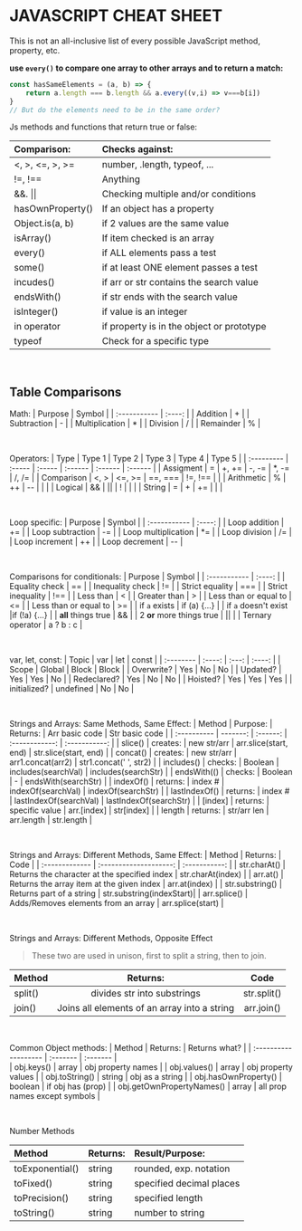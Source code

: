 # JAVASCRIPT CHEAT SHEET

This is not an all-inclusive list of every possible JavaScript method, property, etc. 

**use `every()` to compare one array to other arrays and to return a match:**

```js
const hasSameElements = (a, b) => {
    return a.length === b.length && a.every((v,i) => v===b[i])
}
// But do the elements need to be in the same order?
```

Js methods and functions that return true or false: 

| Comparison:       | Checks against:               |
| :----------       | :--------------               |
| <, >, <=, >, >=   | number, .length, typeof, ...  |
| !=, !==           | Anything |
| &&. \|\|          | Checking multiple and/or conditions |
| hasOwnProperty()  | If an object has a property   | 
| Object.is(a, b)   | if 2 values are the same value |
| isArray()         | If item checked is an array   |
| every()           | if ALL elements pass a test   |
| some()            | if at least ONE element passes a test |
| incudes()         | if arr or str contains the search value |
| endsWith()        | if str ends with the search value |
| isInteger()       | if value is an integer            |
| in operator       | if property is in the object or prototype | 
| typeof            | Check for a specific type         | 

<br>

## Table Comparisons

Math:
|    Purpose      | Symbol | 
| :-----------    | :----: |
| Addition        | +      |
| Subtraction     | -      | 
| Multiplication  | *      |
| Division        | /      | 
| Remainder       | %      |

<br>

Operators:
| Type       | Type 1 | Type 2 | Type 3  | Type 4  | Type 5 | 
| :--------- | :----- | :----- | :------ | :------ | :------ | 
| Assigment  | =      | +, +=  | -, -=   | *, -=   | /, /=   |
| Comparison | <, >   | <=, >= | ==, === | !=, !== |         |
| Arithmetic | %      | ++     | --      |         |         |
| Logical    | &&     | \|\|   | !       |         |         |
| String     | =      | +      | +=      |         |         |

<br>

Loop specific:
|    Purpose          | Symbol | 
| :-----------        | :----: |
| Loop addition       | +=     |
| Loop subtraction    | -=     |
| Loop multiplication | *=     |
| Loop division       | /=     |
| Loop increment      | ++     |
| Loop decrement      | --     |

<br>

Comparisons for conditionals:
|    Purpose                | Symbol | 
| :-----------              | :----: |
| Equality check            | ==     |
| Inequality check          | !=     |
| Strict equality           | ===    |
| Strict inequality         | !==    |
| Less than                 | <      |
| Greater than              | >      |
| Less than or equal to     | <=     |
| Less than or equal to     | >=     |
| if `a` exists             | if (a) {...} |
| if `a` doesn't exist      |if  (!a) {...} |
| **all** things true      | &&     |
| 2 **or** more things true | \|\|   |
| Ternary operator          | a ? b : c |

<br>

var, let, const:
| Topic  | var  | let     | const  |
| :--------  | :----: | :---: | :----: |
| Scope      | Global | Block | Block |
| Overwrite? | Yes    | No    | No    |
| Updated?   | Yes    | Yes   | No    |
| Redeclared? | Yes  | No    | No    |
| Hoisted?   | Yes    | Yes   | Yes   | 
| initialized? | undefined | No | No  |

<br>

Strings and Arrays: Same Methods, Same Effect:
|    Method   | Purpose: | Returns:   | Arr basic code | Str basic code | 
| :---------- | -------: | :------:   | :------------: | :-----------:  |
| slice()     | creates: | new str/arr | arr.slice(start, end) | str.slice(start, end) | 
| concat()    | creates: | new str/arr | arr1.concat(arr2) | str1.concat(' ', str2)  | 
| includes()  | checks:  | Boolean    | includes(searchVal) | includes(searchStr) | 
| endsWith(() | checks:  | Boolean    | -                   | endsWith(searchStr) | 
| indexOf()   | returns: | index #    | indexOf(searchVal)  | indexOf(searchStr) | 
| lastIndexOf() | returns: | index #  | lastIndexOf(searchVal) | lastIndexOf(searchStr) |
| [index]     | returns: | specific value | arr.[index]     | str[index] | 
| length      | returns: | str/arr len | arr.length         | str.length | 

<br>

Strings and Arrays: Different Methods, Same Effect: 
|    Method       | Returns:               |  Code         | 
| :-------------  | :--------------------: | :-----------: |
| str.charAt() | Returns the character at the specified index | str.charAt(index) | 
| arr.at()     | Returns the array item at the given index    | arr.at(index)     | 
| str.substring() | Returns part of a string                  | str.substring(indexStart)|
| arr.splice() | Adds/Removes elements from an array          | arr.splice(start) |

<br>

Strings and Arrays: Different Methods, Opposite Effect

> These two are used in unison, first to split a string, then to join. 

|    Method       | Returns:               |  Code         | 
| :-------------  | :--------------------: | :-----------: |
| split()  | divides str into substrings | str.split() | 
| join()  | Joins all elements of an array into a string | arr.join() | 

<br>

Common Object methods:
| Method               | Returns: | Returns what?       |
| :------------------- | :------- | :-------            |       
| obj.keys()           | array    | obj property names  |
| obj.values()         | array    | obj property values |
| obj.toString()       | string   | obj as a string     |
| obj.hasOwnProperty() | boolean  | if obj has (prop)   |
| obj.getOwnPropertyNames() | array | all prop names except symbols |

<br>

Number Methods

| Method | Returns: | Result/Purpose: | 
| :---   | :------ | :---- |
| toExponential() | string | rounded, exp. notation |
| toFixed() | string | specified decimal places | 
| toPrecision() | string | specified length |
| toString() | string | number to string | 
